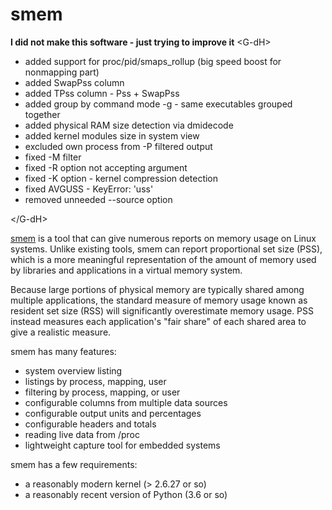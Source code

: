 # smem

**I did not make this software - just trying to improve it**
\<G-dH\>
 * added support for proc/pid/smaps_rollup (big speed boost for nonmapping part)
 * added SwapPss column
 * added TPss column - Pss + SwapPss
 * added group by command mode -g - same executables grouped together
 * added physical RAM size detection via dmidecode
 * added kernel modules size in system view
 * excluded own process from -P filtered output
 * fixed -M filter
 * fixed -R option not accepting argument
 * fixed -K option - kernel compression detection
 * fixed AVGUSS - KeyError: 'uss'
 * removed unneeded --source option

\</G-dH\>

[smem](http://www.selenic.com/smem/) is a tool that can give numerous reports on memory usage on Linux systems. Unlike existing tools, smem can report proportional set size (PSS), which is a more meaningful representation of the amount of memory used by libraries and applications in a virtual memory system.

Because large portions of physical memory are typically shared among multiple applications, the standard measure of memory usage known as resident set size (RSS) will significantly overestimate memory usage. PSS instead measures each application's "fair share" of each shared area to give a realistic measure.

smem has many features:

 * system overview listing
 * listings by process, mapping, user
 * filtering by process, mapping, or user
 * configurable columns from multiple data sources
 * configurable output units and percentages
 * configurable headers and totals
 * reading live data from /proc
 * lightweight capture tool for embedded systems

smem has a few requirements:

 * a reasonably modern kernel (> 2.6.27 or so)
 * a reasonably recent version of Python (3.6 or so)
